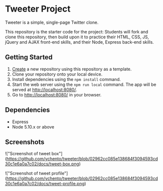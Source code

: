 # Tweeter Project

Tweeter is a simple, single-page Twitter clone.

This repository is the starter code for the project: Students will fork and clone this repository, then build upon it to practice their HTML, CSS, JS, jQuery and AJAX front-end skills, and their Node, Express back-end skills.

## Getting Started

1. [Create](https://docs.github.com/en/repositories/creating-and-managing-repositories/creating-a-repository-from-a-template) a new repository using this repository as a template.
2. Clone your repository onto your local device.
3. Install dependencies using the `npm install` command.
3. Start the web server using the `npm run local` command. The app will be served at <http://localhost:8080/>.
4. Go to <http://localhost:8080/> in your browser.

## Dependencies

- Express
- Node 5.10.x or above

## Screenshots

!["Screenshot of tweet box"] (https://github.com/ychento/tweeter/blob/02962cc085e138684f3094593cd30c1e6a0a7c02/docs/tweet-box.png)

!["Screenshot of tweet profile"] (https://github.com/ychento/tweeter/blob/02962cc085e138684f3094593cd30c1e6a0a7c02/docs/tweet-profile.png)
